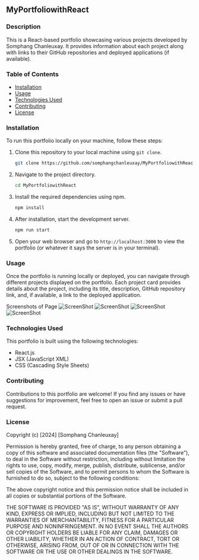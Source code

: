 ## MyPortfoliowithReact

### Description

This is a React-based portfolio showcasing various projects developed by Somphang Chanleuxay. It provides information about each project along with links to their GitHub repositories and deployed applications (if available).

### Table of Contents

- [Installation](#installation)
- [Usage](#usage)
- [Technologies Used](#technologies-used)
- [Contributing](#contributing)
- [License](#license)

### Installation

To run this portfolio locally on your machine, follow these steps:

1. Clone this repository to your local machine using `git clone`.

    ```bash
    git clone https://github.com/somphangchanleuxay/MyPortfoliowithReact
    ```

2. Navigate to the project directory.

    ```bash
    cd MyPortfoliowithReact
    ```

3. Install the required dependencies using npm.

    ```bash
    npm install
    ```

4. After installation, start the development server.

    ```bash
    npm run start
    ```

5. Open your web browser and go to `http://localhost:3000` to view the portfolio (or whatever it says the server is in your terminal).

### Usage

Once the portfolio is running locally or deployed, you can navigate through different projects displayed on the portfolio. Each project card provides details about the project, including its title, description, GitHub repository link, and, if available, a link to the deployed application.

Screenshots of Page 
![ScreenShot](./src/assets/images/Screenshot%202024-04-08%20113419.png)
![ScreenShot](./src/assets/images/Screenshot%202024-04-08%20170939.png)
![ScreenShot](./src/assets/images/Screenshot%202024-04-08%20171008.png)
![ScreenShot](./src/assets/images/Screenshot%202024-04-08%20171015.png)

### Technologies Used

This portfolio is built using the following technologies:

- React.js
- JSX (JavaScript XML)
- CSS (Cascading Style Sheets)

### Contributing

Contributions to this portfolio are welcome! If you find any issues or have suggestions for improvement, feel free to open an issue or submit a pull request.

### License

Copyright (c) [2024] [Somphang Chanleuxay]

Permission is hereby granted, free of charge, to any person obtaining a copy
of this software and associated documentation files (the "Software"), to deal
in the Software without restriction, including without limitation the rights
to use, copy, modify, merge, publish, distribute, sublicense, and/or sell
copies of the Software, and to permit persons to whom the Software is
furnished to do so, subject to the following conditions:

The above copyright notice and this permission notice shall be included in all
copies or substantial portions of the Software.

THE SOFTWARE IS PROVIDED "AS IS", WITHOUT WARRANTY OF ANY KIND, EXPRESS OR
IMPLIED, INCLUDING BUT NOT LIMITED TO THE WARRANTIES OF MERCHANTABILITY,
FITNESS FOR A PARTICULAR PURPOSE AND NONINFRINGEMENT. IN NO EVENT SHALL THE
AUTHORS OR COPYRIGHT HOLDERS BE LIABLE FOR ANY CLAIM, DAMAGES OR OTHER
LIABILITY, WHETHER IN AN ACTION OF CONTRACT, TORT OR OTHERWISE, ARISING FROM,
OUT OF OR IN CONNECTION WITH THE SOFTWARE OR THE USE OR OTHER DEALINGS IN THE
SOFTWARE.
